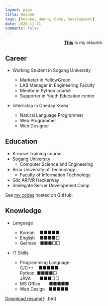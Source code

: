 ```yaml
---
layout: page
title: Resumé
tags: [Resume, Hanna, Game, Development]
date: 2020-11-11
comments: false
---
```

    
<center><a href="https://leehuhlee.github.io/resume/Resume_JihyunLee.pdf"><b>This</b></a> is my résumé.</center>

## Career
* Working Student in Sogang University
  - Marketer in YellowGreen
  - LAB Manager in Engineering Faculty
  - Mentor in Python course
  - Supporter in Youth Education center

* Internship in Oneday Korea
  - Natural Language Programmer
  - Web Programmer
  - Web Designer

## Education
* K-move Training course
* Sogang University
  - Computer Science and Engineering
* Brno University of Technology
  - Faculty of Information Technology
* Giic AR/VR Hackerway
* Smilegate Server Development Camp

See [my codes](https://github.com/leehuhlee) hosted on GitHub.

## Knowledge
* Language
  - Korean &nbsp;&nbsp;&nbsp;■■■■■
  - English &nbsp;&nbsp;&nbsp;■■■■□
  - German &nbsp;&nbsp;■■■□□

* IT Skills
  - Programming Language: <br>
        C/C++ &nbsp;&nbsp;&nbsp;■■■■■<br>
        Python &nbsp;■■■■□<br>
        JAVA &nbsp;&nbsp;&nbsp;&nbsp;&nbsp;&nbsp;■■■□□
  - MS Office &nbsp;&nbsp;&nbsp;&nbsp;&nbsp;&nbsp;■■■■■
  - Web Design &nbsp;&nbsp;■■■■■ 
      
[Download résumé](https://leehuhlee.github.io/resume/Resume_JihyunLee.pdf){: .btn}
